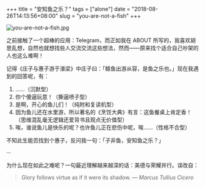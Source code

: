 +++
title = "安知鱼之乐？"
tags = ["alone"]
date = "2018-08-26T14:13:56+08:00"
slug = "you-are-not-a-fish"
+++

![you-are-not-a-fish.jpg](/images/you-are-not-a-fish.jpg "庄子与惠子")

之前接触了一个超棒的应用：Telegram，而正如我在 ABOUT 所写的，我喜欢胡思乱想，自然也就想找些人交流交流这些想法，然而——原来找个适合自己吵架的人也这么难啊！

记得《庄子与惠子游于濠梁》中庄子曰：「鲦鱼出游从容，是鱼之乐也。」现在我遇到的回答呢，有：

1. ……（沉默型）
2. 你个傻逼玩意！（撕逼喷子型）
3. 是啊，开心的鱼儿们！（纯附和复读机型）
4. 因为鱼儿还在水里游，所以著名的《烹饪大典》有言：这鱼餐桌上肯定香！（思维混乱毫无逻辑还爱背书且观点无价值型）
5. 唉，谁说鱼儿是快乐的呢？也许鱼儿正在悲伤中呢，唉……（性格不合型）

不知此生能否找到个惠子，反问我一句：「子非鱼，安知鱼之乐？」

···

为什么现在如此之难呢？一句最近理解越来越深的话：美德与荣耀并行。误改自：

> Glory follows virtue as if it were its shadow.
— *Marcus Tullius Cicero*
